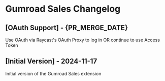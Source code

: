 # Gumroad Sales Changelog

## [OAuth Support] - {PR_MERGE_DATE}

Use OAuth via Raycast's OAuth Proxy to log in OR continue to use Access Token

## [Initial Version] - 2024-11-17

Initial version of the Gumroad Sales extension
